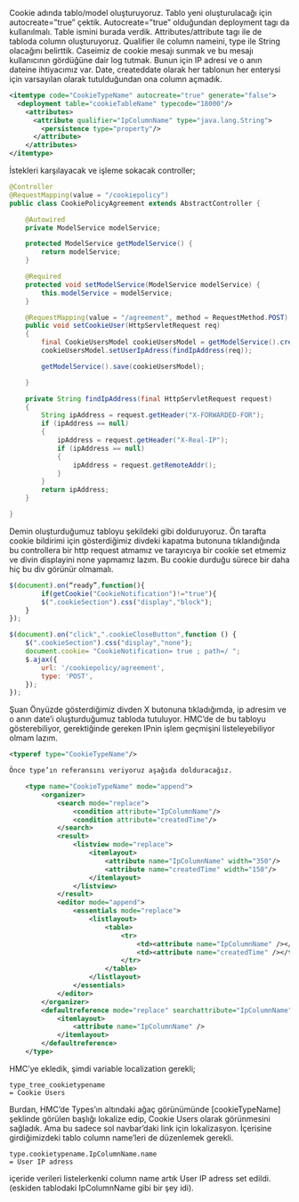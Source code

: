 
Cookie adında tablo/model oluşturuyoruz. Tablo yeni oluşturulacağı için autocreate=”true” çektik. 
Autocreate=”true” olduğundan deployment tagı da kullanılmalı. Table ismini burada verdik. Attributes/attribute 
tagı ile de tabloda column oluşturuyoruz. Qualifier ile column nameini, type ile String olacağını belirttik. 
Caseimiz de cookie mesajı sunmak ve bu mesajı kullanıcının gördüğüne dair log tutmak. Bunun için IP adresi ve o
anın dateine ihtiyacımız var. Date, createddate olarak her tablonun her enterysi için varsayılan olarak tutulduğundan
ona column açmadık.

```XML
<itemtype code="CookieTypeName" autocreate="true" generate="false">
  <deployment table="cookieTableName" typecode="18000"/>			
    <attributes>
      <attribute qualifier="IpColumnName" type="java.lang.String">
        <persistence type="property"/>	
      </attribute>				
    </attributes>
</itemtype>
```

İstekleri karşılayacak ve işleme sokacak controller;

```Java
@Controller
@RequestMapping(value = "/cookiepolicy")
public class CookiePolicyAgreement extends AbstractController {

    @Autowired
    private ModelService modelService;

    protected ModelService getModelService() {
        return modelService;
    }

    @Required
    protected void setModelService(ModelService modelService) {
        this.modelService = modelService;
    }

    @RequestMapping(value = "/agreement", method = RequestMethod.POST)
    public void setCookieUser(HttpServletRequest req)
    {
        final CookieUsersModel cookieUsersModel = getModelService().create(CookieUsersModel.class);
        cookieUsersModel.setUserIpAdress(findIpAddress(req));

        getModelService().save(cookieUsersModel);

    }

    private String findIpAddress(final HttpServletRequest request)
    {
        String ipAddress = request.getHeader("X-FORWARDED-FOR");
        if (ipAddress == null)
        {
            ipAddress = request.getHeader("X-Real-IP");
            if (ipAddress == null)
            {
                ipAddress = request.getRemoteAddr();
            }
        }
        return ipAddress;
    }

}

```

Demin oluşturduğumuz tabloyu şekildeki gibi dolduruyoruz. 
Ön tarafta cookie bildirimi için gösterdiğimiz divdeki kapatma butonuna 
tıklandığında bu controllera bir http request atmamız ve tarayıcıya bir cookie 
set etmemiz ve divin displayini none yapmamız lazım. Bu cookie durduğu sürece bir daha hiç bu div görünür olmamalı.

```Javascript
$(document).on(“ready”,function(){
        if(getCookie("CookieNotification")!="true"){
        $(".cookieSection").css("display","block");
    } 
});

$(document).on("click",".cookieCloseButton",function () {
    $(".cookieSection").css("display","none");
    document.cookie= "CookieNotification= true ; path=/ ";
    $.ajax({
        url: '/cookiepolicy/agreement',
        type: 'POST',
    });
});

```

Şuan Önyüzde gösterdiğimiz divden X butonuna tıkladığımda, ip adresim ve o anın date’i oluşturduğumuz tabloda tutuluyor. HMC’de de bu tabloyu gösterebiliyor, gerektiğinde gereken IPnin işlem geçmişini listeleyebiliyor olmam lazım.

```XML
<typeref type="CookieTypeName"/>

Önce type’ın referansını veriyoruz aşağıda dolduracağız.

    <type name="CookieTypeName" mode="append">
        <organizer>
            <search mode="replace">
                <condition attribute="IpColumnName"/>
                <condition attribute="createdTime"/>
            </search>
            <result>
                <listview mode="replace">
                    <itemlayout>
                        <attribute name="IpColumnName" width="350"/>
                        <attribute name="createdTime" width="150"/>
                    </itemlayout>
                </listview>
            </result>
            <editor mode="append">
                <essentials mode="replace">
                    <listlayout>
                        <table>
                            <tr>
                                <td><attribute name="IpColumnName" /></td>
                                <td><attribute name="createdTime" /></td>
                            </tr>
                        </table>
                    </listlayout>
                </essentials>
            </editor>
        </organizer>
        <defaultreference mode="replace" searchattribute="IpColumnName">
            <itemlayout>
                <attribute name="IpColumnName" />
            </itemlayout>
        </defaultreference>
    </type>
```

HMC’ye ekledik, şimdi variable localization gerekli;

```properties
type_tree_cookietypename                                                         = Cookie Users
```
Burdan, HMC’de Types’ın altındaki ağaç görünümünde [cookieTypeName] şeklinde görülen başlığı lokalize edip, Cookie Users olarak görünmesini sağladık. Ama bu sadece sol navbar’daki link için lokalizasyon. İçerisine girdiğimizdeki tablo column name’leri de düzenlemek gerekli.
```properties
type.cookietypename.IpColumnName.name                                            = User IP adress
```
içeride verileri listelerkenki column name artık User IP adress set edildi. (eskiden tablodaki IpColumnName gibi bir şey idi).
